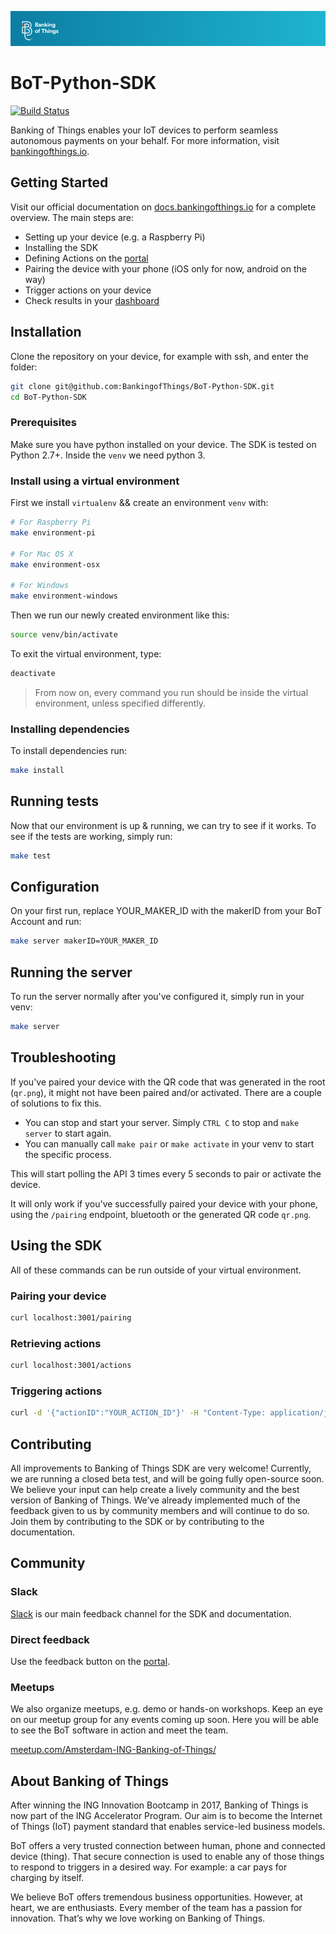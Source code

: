 ![Banking of Things Header](readme-header.png)

# BoT-Python-SDK

[![Build Status](https://travis-ci.com/BankingofThings/BoT-Python-SDK.svg?token=ic37boNh1zbtjppb1zLc&branch=master)](https://travis-ci.com/BankingofThings/BoT-Python-SDK)

[comment]: # (Todo replace build status with open source one)

Banking of Things enables your IoT devices to perform seamless autonomous payments on your behalf. 
For more information, visit [bankingofthings.io](https://bankingofthings.io/).

## Getting Started
Visit our official documentation on [docs.bankingofthings.io](http://docs.bankingofthings.io/) for a complete overview. 
The main steps are:
- Setting up your device (e.g. a Raspberry Pi)
- Installing the SDK
- Defining Actions on the [portal](https://portal.bankingofthings.io/)
- Pairing the device with your phone (iOS only for now, android on the way)
- Trigger actions on your device
- Check results in your [dashboard](https://portal.bankingofthings.io/)

## Installation
Clone the repository on your device, for example with ssh, and enter the folder:
```bash
git clone git@github.com:BankingofThings/BoT-Python-SDK.git
cd BoT-Python-SDK
```

### Prerequisites
Make sure you have python installed on your device. The SDK is tested on Python 2.7+. Inside the `venv` we need python 3.

### Install using a virtual environment
First we install `virtualenv` && create an environment `venv` with:
```bash
# For Raspberry Pi
make environment-pi

# For Mac OS X
make environment-osx

# For Windows
make environment-windows
```
Then we run our newly created environment like this:
```bash
source venv/bin/activate
```
To exit the virtual environment, type:
```bash
deactivate
```

> From now on, every command you run should be inside the virtual environment, unless specified differently.

### Installing dependencies
To install dependencies run:
```bash 
make install
```

## Running tests
Now that our environment is up & running, we can try to see if it works. To see if the tests are working, simply run:
```bash
make test
```

## Configuration
On your first run, replace YOUR_MAKER_ID with the makerID from your BoT Account and run:
```bash
make server makerID=YOUR_MAKER_ID
```

## Running the server
To run the server normally after you've configured it, simply run in your venv:
```bash
make server
```

## Troubleshooting
If you've paired your device with the QR code that was generated in the root (`qr.png`), it might not have been paired 
and/or activated. There are a couple of solutions to fix this. 

* You can stop and start your server. Simply `CTRL C` to stop and `make server` to start again.
* You can manually call `make pair` or `make activate` in your venv to start the specific process. 
 
This will start polling the API 3 times every 5 seconds to pair or activate the device. 

It will only work if you've successfully paired your device with your phone, using the `/pairing` endpoint, bluetooth 
or the generated QR code `qr.png`. 


## Using the SDK
All of these commands can be run outside of your virtual environment.

### Pairing your device
```bash
curl localhost:3001/pairing
```

### Retrieving actions
```bash
curl localhost:3001/actions
```

### Triggering actions
```bash
curl -d '{"actionID":"YOUR_ACTION_ID"}' -H "Content-Type: application/json" -X POST http://localhost:3001/
```

## Contributing
All improvements to Banking of Things SDK are very welcome! Currently, we are running a closed beta test, and will be 
going fully open-source soon. We believe your input can help create a lively community and the best version of Banking 
of Things. We’ve already implemented much of the feedback given to us by community members and will continue to do so. 
Join them by contributing to the SDK or by contributing to the documentation.

## Community

### Slack
[Slack](https://bit.ly/JoinBoTSlack) is our main feedback channel for the SDK and documentation.

### Direct feedback
Use the feedback button on the [portal](https://portal.bankingofthings.io/).

### Meetups
We also organize meetups, e.g. demo or hands-on workshops. Keep an eye on our meetup group for any events coming up soon. 
Here you will be able to see the BoT software in action and meet the team.  

[meetup.com/Amsterdam-ING-Banking-of-Things/](https://meetup.com/Amsterdam-ING-Banking-of-Things/)

## About Banking of Things
After winning the ING Innovation Bootcamp in 2017, Banking of Things is now part of the ING Accelerator Program. 
Our aim is to become the Internet of Things (IoT) payment standard that enables service-led business models.

BoT offers a very trusted connection between human, phone and connected device (thing).
That secure connection is used to enable any of those things to respond to triggers in a desired way. 
For example: a car pays for charging by itself.

We believe BoT offers tremendous business opportunities. However, at heart, we are enthusiasts.
Every member of the team has a passion for innovation. That’s why we love working on Banking of Things. 

